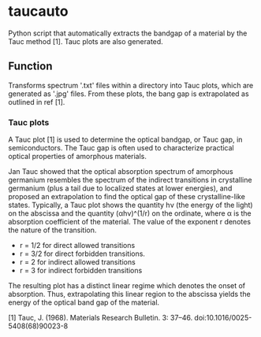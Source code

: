 # taucauto
Python script that automatically extracts the bandgap of a material by the Tauc method [1].
Tauc plots are also generated.

## Function
Transforms spectrum '.txt' files within a directory into Tauc plots, which are generated as '.jpg' files. From these plots, the bang gap is extrapolated as outlined in ref [1].

### Tauc plots
A Tauc plot [1] is used to determine the optical bandgap, or Tauc gap, in semiconductors. The Tauc gap is often used to characterize practical optical properties of amorphous materials.

Jan Tauc showed that the optical absorption spectrum of amorphous germanium resembles the spectrum of the indirect transitions in crystalline germanium (plus a tail due to localized states at lower energies), and proposed an extrapolation to find the optical gap of these crystalline-like states. Typically, a Tauc plot shows the quantity hν (the energy of the light) on the abscissa and the quantity (αhν)^(1/r) on the ordinate, where α is the absorption coefficient of the material. The value of the exponent r denotes the nature of the transition.

* r = 1/2 for direct allowed transitions
* r = 3/2 for direct forbidden transitions.
* r = 2 for indirect allowed transitions
* r = 3 for indirect forbidden transitions

The resulting plot has a distinct linear regime which denotes the onset of absorption. Thus, extrapolating this linear region to the abscissa yields the energy of the optical band gap of the material.

[1] Tauc, J. (1968). Materials Research Bulletin. 3: 37–46. doi:10.1016/0025-5408(68)90023-8


